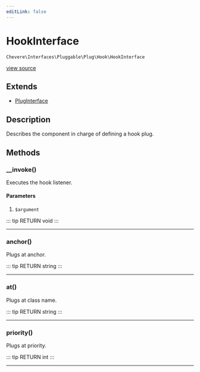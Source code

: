 ```yaml
---
editLink: false
---
```


# HookInterface

`Chevere\Interfaces\Pluggable\Plug\Hook\HookInterface`

[view source](https://github.com/chevere/chevere/blob/master/src/Chevere/Interfaces/Pluggable/Plug/Hook/HookInterface.php)

## Extends

- [PlugInterface](../../PlugInterface.md)

## Description

Describes the component in charge of defining a hook plug.

## Methods

### __invoke()

Executes the hook listener.

#### Parameters

1.  `$argument`

::: tip RETURN
void
:::

---

### anchor()

Plugs at anchor.

::: tip RETURN
string
:::

---

### at()

Plugs at class name.

::: tip RETURN
string
:::

---

### priority()

Plugs at priority.

::: tip RETURN
int
:::

---
